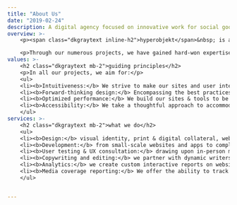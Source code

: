 ```yaml
---
title: "About Us"
date: "2019-02-24"
description: A digital agency focused on innovative work for social good. We partner with universities, nonprofits, authors, and others to maximize their public impact, and we have special experience in translating academic concepts and datasets to the general public via engaging human-centered design, copy, and data visualization.
overview: >-
    <p><span class="dkgraytext inline-h2">hyperobjekt</span>&nbsp; is a digital agency specializing in design, web development and data visualization for the nonprofit sector and social impact projects. We have collaborated with Pulitzer Prize-winning writers, transformational organizations, and preeminent researchers at institutions such as Stanford, Harvard, and Princeton to develop projects ranging from visual identities and small-scale websites to interactive visualizations of nation-spanning datasets.</p> 

    <p>Through our numerous projects, we have gained hard-won expertise in informing public understanding and driving narrative change via our designs, web interfaces and visualizations.</p> 
values: >-
    <h2 class="dkgraytext mb-2">guiding principles</h2>
    <p>In all our projects, we aim for:</p>
    <ul>
    <li><b>Intuitiveness:</b> We strive to make our sites and user interfaces—even feature-packed ones built to explore large, complex datasets—easy to use and understand by experts and the general public alike.</li>
    <li><b>Forward-thinking design:</b> Encompassing the best practices in user experience, leading-edge aesthetic sensibilities, and innovative functionality in our data tools.</li> 
    <li><b>Optimized performance:</b> We build our sites & tools to be fast & responsive (including on mobile devices), even when serving tens of thousands of data points</li>
    <li><b>Accessibility:</b> We take a thoughtful approach to accommodating users with disabilities and take care to meet current accessibility standards.</li> 
    </ul>
services: >-
    <h2 class="dkgraytext mb-2">what we do</h2>
    <ul>
    <li><b>Design:</b> visual identity, print & digital collateral, websites, illustration, & more</li>
    <li><b>Development:</b> from small-scale websites and apps to complex interactive visualizations</li>
    <li><b>User testing & UX consultation:</b> drawing upon in-person moderated sessions, online tools, surveys, and our grounding in UX principles</li>
    <li><b>Copywriting and editing:</b> we partner with dynamic writers and editors to maximize the appeal and impact of written content</li>
    <li><b>Analytics:</b> we create custom interactive reports on website statistics which can be used to assess visitor engagement and success of promotional efforts, as well as inform optimizations</li>
    <li><b>Media coverage reporting:</b> We offer the ability to track and visualize news & other articles mentioning our clients’ websites and work.  </li>
    </ul>  


---
```



